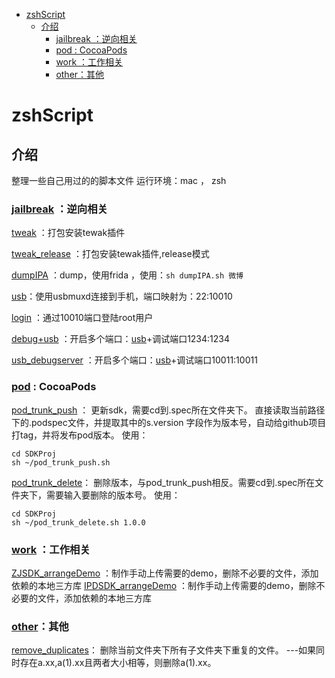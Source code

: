
<!-- @import "[TOC]" {cmd="toc" depthFrom=1 depthTo=6 orderedList=false} -->

<!-- code_chunk_output -->

- [zshScript](#zshscript)
  - [介绍](#介绍)
    - [jailbreak ：逆向相关](#jailbreakscriptsjailbreak-逆向相关)
    - [pod : CocoaPods](#podscriptspod--cocoapods)
    - [work ：工作相关](#workscriptswork-工作相关)
    - [other：其他](#otherscriptsother其他)

<!-- /code_chunk_output -->


# zshScript

## 介绍
整理一些自己用过的的脚本文件
运行环境：mac ， zsh

### [jailbreak](Scripts/jailbreak) ：逆向相关
[tweak](Scripts/jailbreak/tweak.sh) ：打包安装tewak插件

[tweak_release](Scripts/jailbreak/tweak_release.sh) ：打包安装tewak插件,release模式

[dumpIPA](Scripts/jailbreak/dumpIPA.sh) ：dump，使用frida ，使用：```sh dumpIPA.sh 微博```

[usb](Scripts/jailbreak/usb.sh)：使用usbmuxd连接到手机，端口映射为：22:10010

[login](Scripts/jailbreak/login.sh) ：通过10010端口登陆root用户

[debug+usb](Scripts/jailbreak/debug+usb.sh) ：开启多个端口：[usb](Scripts/jailbreak/usb.sh)+调试端口1234:1234

[usb_debugserver](Scripts/jailbreak/usb_debugserver.sh) ：开启多个端口：[usb](Scripts/jailbreak/usb.sh)+调试端口10011:10011

### [pod](Scripts/pod) : CocoaPods
[pod_trunk_push](Scripts/pod/pod_trunk_push.sh) ：
更新sdk，需要cd到.spec所在文件夹下。
直接读取当前路径下的.podspec文件，并提取其中的s.version 字段作为版本号，自动给github项目打tag，并将发布pod版本。
使用：
```
cd SDKProj
sh ~/pod_trunk_push.sh
```
[pod_trunk_delete](Scripts/pod/pod_trunk_delete.sh)：
删除版本，与pod_trunk_push相反。需要cd到.spec所在文件夹下，需要输入要删除的版本号。
使用：
```
cd SDKProj
sh ~/pod_trunk_delete.sh 1.0.0
```
### [work](Scripts/work) ：工作相关
[ZJSDK_arrangeDemo](Scripts/work/ZJSDK_arrangeDemo.sh) ：制作手动上传需要的demo，删除不必要的文件，添加依赖的本地三方库
[IPDSDK_arrangeDemo](Scripts/work/IPDSDK_arrangeDemo.sh) ：制作手动上传需要的demo，删除不必要的文件，添加依赖的本地三方库
### [other](Scripts/other)：其他

[remove_duplicates](Scripts/other/remove_duplicates.sh)：
删除当前文件夹下所有子文件夹下重复的文件。
    ---如果同时存在a.xx,a(1).xx且两者大小相等，则删除a(1).xx。